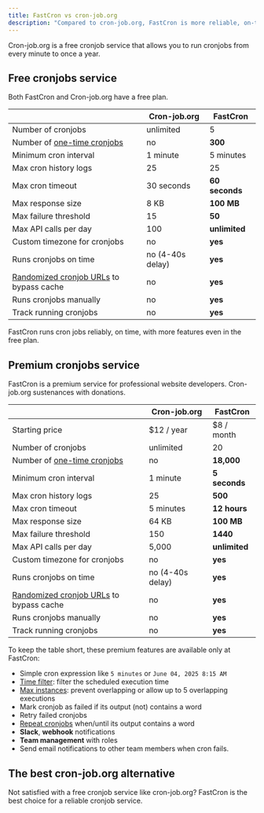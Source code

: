 ```yaml
---
title: FastCron vs cron-job.org
description: "Compared to cron-job.org, FastCron is more reliable, on-time, with more features for your cronjobs."
---
```


Cron-job.org is a free cronjob service that allows you to run cronjobs from every minute to once a year.

## Free cronjobs service

Both FastCron and Cron-job.org have a free plan.

|                                                                    | Cron-job.org     | **FastCron**   |
| ------------------------------------------------------------------ | ---------------- | -------------- |
| Number of cronjobs                                                 | unlimited        | 5              |
| Number of [one-time cronjobs](/guides/one-time-cronjobs)           | no               | **300**        |
| Minimum cron interval                                              | 1 minute         | 5 minutes      |
| Max cron history logs                                              | 25               | 25             |
| Max cron timeout                                                   | 30 seconds       | **60 seconds** |
| Max response size                                                  | 8 KB             | **100 MB**     |
| Max failure threshold                                              | 15               | **50**         |
| Max API calls per day                                              | 100              | **unlimited**  |
| Custom timezone for cronjobs                                       | no               | **yes**        |
| Runs cronjobs on time                                              | no (4-40s delay) | **yes**        |
| [Randomized cronjob URLs](/guides/random-keywords) to bypass cache | no               | **yes**        |
| Runs cronjobs manually                                             | no               | **yes**        |
| Track running cronjobs                                             | no               | **yes**        |

FastCron runs cron jobs reliably, on time, with more features even in the free plan.

## Premium cronjobs service

FastCron is a premium service for professional website developers.
Cron-job.org sustenances with donations.

|                                                                    | Cron-job.org     | **FastCron**  |
| ------------------------------------------------------------------ | ---------------- | ------------- |
| Starting price                                                     | $12 / year       | $8 / month    |
| Number of cronjobs                                                 | unlimited        | 20            |
| Number of [one-time cronjobs](/guides/one-time-cronjobs)           | no               | **18,000**    |
| Minimum cron interval                                              | 1 minute         | **5 seconds** |
| Max cron history logs                                              | 25               | **500**       |
| Max cron timeout                                                   | 5 minutes        | **12 hours**   |
| Max response size                                                  | 64 KB            | **100 MB**    |
| Max failure threshold                                              | 150              | **1440**      |
| Max API calls per day                                              | 5,000            | **unlimited** |
| Custom timezone for cronjobs                                       | no               | **yes**       |
| Runs cronjobs on time                                              | no (4-40s delay) | **yes**       |
| [Randomized cronjob URLs](/guides/random-keywords) to bypass cache | no               | **yes**       |
| Runs cronjobs manually                                             | no               | **yes**       |
| Track running cronjobs                                             | no               | **yes**        |

To keep the table short, these premium features are available only at FastCron:

- Simple cron expression like `5 minutes` or `June 04, 2025 8:15 AM`
- [Time filter](/blog/time-filter): filter the scheduled execution time
- [Max instances](/blog/max-instances): prevent overlapping or allow up to 5 overlapping executions
- Mark cronjob as failed if its output (not) contains a word
- Retry failed cronjobs
- [Repeat cronjobs](/blog/repeat-cronjob) when/until its output contains a word
- **Slack**, **webhook** notifications
- **Team management** with roles
- Send email notifications to other team members when cron fails.

## The best cron-job.org alternative

Not satisfied with a free cronjob service like cron-job.org? FastCron is the best choice for a reliable cronjob service.
